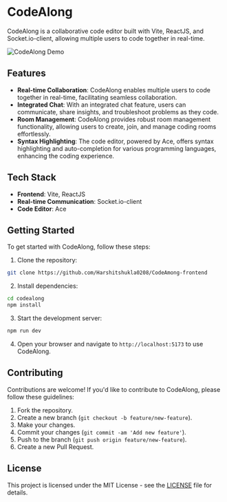 # CodeAlong

CodeAlong is a collaborative code editor built with Vite, ReactJS, and Socket.io-client, allowing multiple users to code together in real-time.

![CodeAlong Demo](https://youtu.be/8urw69818bU)

## Features

- **Real-time Collaboration**: CodeAlong enables multiple users to code together in real-time, facilitating seamless collaboration.
- **Integrated Chat**: With an integrated chat feature, users can communicate, share insights, and troubleshoot problems as they code.
- **Room Management**: CodeAlong provides robust room management functionality, allowing users to create, join, and manage coding rooms effortlessly.
- **Syntax Highlighting**: The code editor, powered by Ace, offers syntax highlighting and auto-completion for various programming languages, enhancing the coding experience.

## Tech Stack

- **Frontend**: Vite, ReactJS
- **Real-time Communication**: Socket.io-client
- **Code Editor**: Ace

## Getting Started

To get started with CodeAlong, follow these steps:

1. Clone the repository:

```bash
git clone https://github.com/Harshitshukla0208/CodeAmong-frontend
```

2. Install dependencies:

```bash
cd codealong
npm install
```

3. Start the development server:

```bash
npm run dev
```

4. Open your browser and navigate to `http://localhost:5173` to use CodeAlong.

## Contributing

Contributions are welcome! If you'd like to contribute to CodeAlong, please follow these guidelines:

1. Fork the repository.
2. Create a new branch (`git checkout -b feature/new-feature`).
3. Make your changes.
4. Commit your changes (`git commit -am 'Add new feature'`).
5. Push to the branch (`git push origin feature/new-feature`).
6. Create a new Pull Request.

## License

This project is licensed under the MIT License - see the [LICENSE](LICENSE) file for details.